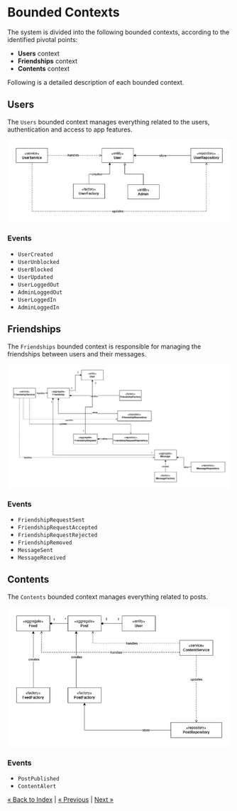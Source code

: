 # Bounded Contexts
The system is divided into the following bounded contexts, according to the identified pivotal points:

- **Users** context
- **Friendships** context
- **Contents** context

Following is a detailed description of each bounded context.

## Users
The `Users` bounded context manages everything related to the users, 
authentication and access to app features.

![Users](./img/Users.jpg)

### Events
- `UserCreated`
- `UserUnblocked`
- `UserBlocked`
- `UserUpdated`
- `UserLoggedOut`
- `AdminLoggedOut`
- `UserLoggedIn`
- `AdminLoggedIn`

## Friendships
The `Friendships` bounded context is responsible for managing 
the friendships between users and their messages.

![Friendships](./img/Friendships.jpg)

### Events
- `FriendshipRequestSent`
- `FriendshipRequestAccepted`
- `FriendshipRequestRejected`
- `FriendshipRemoved`
- `MessageSent`
- `MessageReceived`

## Contents
The `Contents` bounded context manages everything related to posts.

![Contents](./img/Contents.jpg)

### Events
- `PostPublished`
- `ContentAlert`

[« Back to Index](../docs.md) | [« Previous](./event-storming.md) | [Next »](../implementation/incremental-development.md)